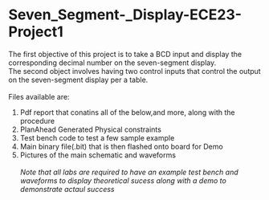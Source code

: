 # Seven_Segment-_Display-ECE23-Project1
The first objective of this project is to take a BCD input and display the corresponding decimal number on the seven-segment display. <br>
The second object involves having two control inputs that control the output on the seven-segment display per a table. <br> <br>
Files available are:<br>
  1) Pdf report that conatins all of the below,and more, along with the procedure <br>
  2) PlanAhead Generated Physical constraints <br>
  3) Test bench code to test a few sample example <br>
  4) Main binary file(.bit) that is then flashed onto board for Demo <br>
  5) Pictures of the main schematic and waveforms <br> <br>
  _Note that all labs are required to have an example test bench and waveforms to display theoretical sucess along with a demo to demonstrate actaul success_
